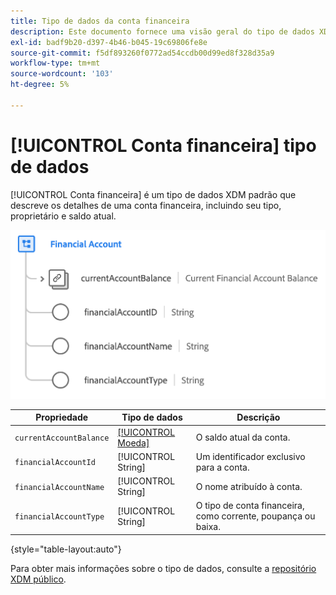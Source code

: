 ```yaml
---
title: Tipo de dados da conta financeira
description: Este documento fornece uma visão geral do tipo de dados XDM da conta financeira.
exl-id: badf9b20-d397-4b46-b045-19c69806fe8e
source-git-commit: f5df893260f0772ad54ccdb00d99ed8f328d35a9
workflow-type: tm+mt
source-wordcount: '103'
ht-degree: 5%

---
```


# [!UICONTROL Conta financeira] tipo de dados

[!UICONTROL Conta financeira] é um tipo de dados XDM padrão que descreve os detalhes de uma conta financeira, incluindo seu tipo, proprietário e saldo atual.

![](../images/data-types/financial-account.png)

| Propriedade | Tipo de dados | Descrição |
| --- | --- | --- |
| `currentAccountBalance` | [[!UICONTROL Moeda]](./currency.md) | O saldo atual da conta. |
| `financialAccountId` | [!UICONTROL String] | Um identificador exclusivo para a conta. |
| `financialAccountName` | [!UICONTROL String] | O nome atribuído à conta. |
| `financialAccountType` | [!UICONTROL String] | O tipo de conta financeira, como corrente, poupança ou baixa. |

{style="table-layout:auto"}

Para obter mais informações sobre o tipo de dados, consulte a [repositório XDM público](https://github.com/adobe/xdm/blob/master/docs/reference/datatypes/financial-account.schema.json).
